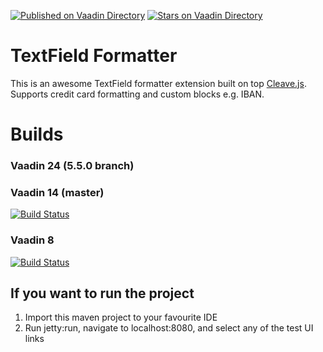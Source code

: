 [![Published on Vaadin  Directory](https://img.shields.io/badge/Vaadin%20Directory-published-00b4f0.svg)](https://vaadin.com/directory/component/textfield-formatter)
[![Stars on Vaadin Directory](https://img.shields.io/vaadin-directory/star/textfield-formatter.svg)](https://vaadin.com/directory/component/textfield-formatter)

# TextField Formatter

This is an awesome TextField formatter extension built on top [Cleave.js](https://nosir.github.io/cleave.js/).
Supports credit card formatting and custom blocks e.g. IBAN. 

# Builds
### Vaadin 24 (5.5.0 branch)

### Vaadin 14 (master)
[![Build Status](https://travis-ci.org/johannesh2/textfieldformatter.svg?branch=master)](https://travis-ci.org/johannesh2/textfieldformatter)

### Vaadin 8
[![Build Status](https://travis-ci.org/johannesh2/textfieldformatter.svg?branch=vaadin8)](https://travis-ci.org/johannesh2/textfieldformatter)

## If you want to run the project 

1. Import this maven project to your favourite IDE
2. Run jetty:run, navigate to localhost:8080, and select any of the test UI links

